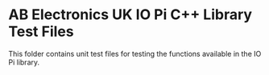 AB Electronics UK IO Pi C++ Library Test Files
=====

This folder contains unit test files for testing the functions available in the IO Pi library.  
